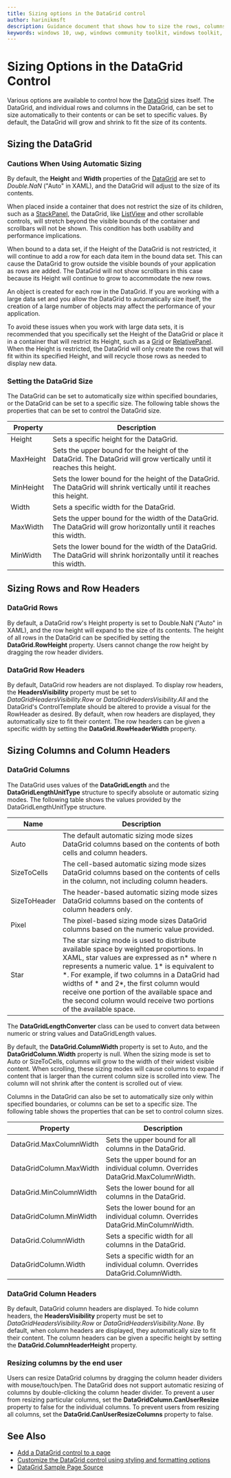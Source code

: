 ```yaml
---
title: Sizing options in the DataGrid control
author: harinikmsft
description: Guidance document that shows how to size the rows, columns and headers of the DataGrid control
keywords: windows 10, uwp, windows community toolkit, windows toolkit, DataGrid, xaml control, xaml
---
```


# Sizing Options in the DataGrid Control

Various options are available to control how the [DataGrid](../datagrid.md) sizes itself. The DataGrid, and individual rows and columns in the DataGrid, can be set to size automatically to their contents or can be set to specific values. By default, the DataGrid will grow and shrink to fit the size of its contents.

## Sizing the DataGrid

### Cautions When Using Automatic Sizing

By default, the **Height** and **Width** properties of the [DataGrid](../datagrid.md) are set to *Double.NaN* ("Auto" in XAML), and the DataGrid will adjust to the size of its contents.

When placed inside a container that does not restrict the size of its children, such as a [StackPanel](/uwp/api/windows.ui.xaml.controls.stackpanel), the DataGrid, like [ListView](/uwp/api/windows.ui.xaml.controls.listview) and other scrollable controls, will stretch beyond the visible bounds of the container and scrollbars will not be shown. This condition has both usability and performance implications.

When bound to a data set, if the Height of the DataGrid is not restricted, it will continue to add a row for each data item in the bound data set. This can cause the DataGrid to grow outside the visible bounds of your application as rows are added. The DataGrid will not show scrollbars in this case because its Height will continue to grow to accommodate the new rows.

An object is created for each row in the DataGrid. If you are working with a large data set and you allow the DataGrid to automatically size itself, the creation of a large number of objects may affect the performance of your application.

To avoid these issues when you work with large data sets, it is recommended that you specifically set the Height of the DataGrid or place it in a container that will restrict its Height, such as a [Grid](/uwp/api/windows.ui.xaml.controls.grid) or [RelativePanel](/uwp/api/windows.ui.xaml.controls.relativepanel). When the Height is restricted, the DataGrid will only create the rows that will fit within its specified Height, and will recycle those rows as needed to display new data.

### Setting the DataGrid Size

The DataGrid can be set to automatically size within specified boundaries, or the DataGrid can be set to a specific size. The following table shows the properties that can be set to control the DataGrid size.

| Property | Description |
|---|---|
| Height | Sets a specific height for the DataGrid. |
| MaxHeight | Sets the upper bound for the height of the DataGrid. The DataGrid will grow vertically until it reaches this height. |
| MinHeight | Sets the lower bound for the height of the DataGrid. The DataGrid will shrink vertically until it reaches this height. |
| Width | Sets a specific width for the DataGrid. |
| MaxWidth | Sets the upper bound for the width of the DataGrid. The DataGrid will grow horizontally until it reaches this width.|
| MinWidth | Sets the lower bound for the width of the DataGrid. The DataGrid will shrink horizontally until it reaches this width. |

## Sizing Rows and Row Headers

### DataGrid Rows

By default, a DataGrid row's Height property is set to Double.NaN ("Auto" in XAML), and the row height will expand to the size of its contents. The height of all rows in the DataGrid can be specified by setting the **DataGrid.RowHeight** property. Users cannot change the row height by dragging the row header dividers.

### DataGrid Row Headers

By default, DataGrid row headers are not displayed. To display row headers, the **HeadersVisibility** property must be set to *DataGridHeadersVisibility.Row* or *DataGridHeadersVisibility.All* and the DataGrid's ControlTemplate should be altered to provide a visual for the RowHeader as desired. By default, when row headers are displayed, they automatically size to fit their content. The row headers can be given a specific width by setting the **DataGrid.RowHeaderWidth** property.

## Sizing Columns and Column Headers

### DataGrid Columns

The DataGrid uses values of the **DataGridLength** and the **DataGridLengthUnitType** structure to specify absolute or automatic sizing modes.
The following table shows the values provided by the DataGridLengthUnitType structure.

| Name | Description |
|---|---|
| Auto | The default automatic sizing mode sizes DataGrid columns based on the contents of both cells and column headers. |
| SizeToCells | The cell-based automatic sizing mode sizes DataGrid columns based on the contents of cells in the column, not including column headers.|
| SizeToHeader | The header-based automatic sizing mode sizes DataGrid columns based on the contents of column headers only.|
| Pixel | The pixel-based sizing mode sizes DataGrid columns based on the numeric value provided.|
| Star | The star sizing mode is used to distribute available space by weighted proportions. In XAML, star values are expressed as n\* where n represents a numeric value. 1\* is equivalent to \*. For example, if two columns in a DataGrid had widths of \* and 2\*, the first column would receive one portion of the available space and the second column would receive two portions of the available space.

The **DataGridLengthConverter** class can be used to convert data between numeric or string values and DataGridLength values.

By default, the **DataGrid.ColumnWidth** property is set to Auto, and the **DataGridColumn.Width** property is null. When the sizing mode is set to Auto or SizeToCells, columns will grow to the width of their widest visible content. When scrolling, these sizing modes will cause columns to expand if content that is larger than the current column size is scrolled into view. The column will not shrink after the content is scrolled out of view.

Columns in the DataGrid can also be set to automatically size only within specified boundaries, or columns can be set to a specific size. The following table shows the properties that can be set to control column sizes.

| Property | Description |
|---|---|
| DataGrid.MaxColumnWidth | Sets the upper bound for all columns in the DataGrid.|
| DataGridColumn.MaxWidth | Sets the upper bound for an individual column. Overrides DataGrid.MaxColumnWidth.|
| DataGrid.MinColumnWidth | Sets the lower bound for all columns in the DataGrid.|
| DataGridColumn.MinWidth | Sets the lower bound for an individual column. Overrides DataGrid.MinColumnWidth.|
| DataGrid.ColumnWidth | Sets a specific width for all columns in the DataGrid.|
| DataGridColumn.Width | Sets a specific width for an individual column. Overrides DataGrid.ColumnWidth.|

### DataGrid Column Headers

By default, DataGrid column headers are displayed. To hide column headers, the **HeadersVisibility** property must be set to *DataGridHeadersVisibility.Row* or *DataGridHeadersVisibility.None*. By default, when column headers are displayed, they automatically size to fit their content. The column headers can be given a specific height by setting the **DataGrid.ColumnHeaderHeight** property.

### Resizing columns by the end user

Users can resize DataGrid columns by dragging the column header dividers with mouse/touch/pen. The DataGrid does not support automatic resizing of columns by double-clicking the column header divider. To prevent a user from resizing particular columns, set the **DataGridColumn.CanUserResize** property to false for the individual columns. To prevent users from resizing all columns, set the **DataGrid.CanUserResizeColumns** property to false.

## See Also

* [Add a DataGrid control to a page](datagrid_basics.md)
* [Customize the DataGrid control using styling and formatting options](styling_formatting_options.md)
* [DataGrid Sample Page Source](https://github.com/windows-toolkit/WindowsCommunityToolkit/tree/rel/7.1.0/Microsoft.Toolkit.Uwp.SampleApp/SamplePages/DataGrid)
